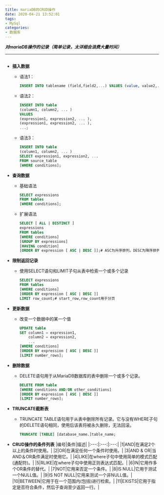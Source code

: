```yaml
---
title: mariaDB的CRUD操作
date: 2020-04-21 13:52:01
tags:
- MySql
categories:
- 数据库
---
```

***对mariaDB操作的记录（简单记录，太详细会浪费大量时间）***
<!--more-->
---
```sql

```
- **插入数据**
  - 语法1：
    ```sql
    INSERT INTO tablename (field,field2,...) VALUES (value, value2,...);
    ```

  - 语法2：
    ```sql
    INSERT INTO table  
    (column1, column2, ... )  
    VALUES  
    (expression1, expression2, ... ),  
    (expression1, expression2, ... ),  
    ...;
    ```

  - 语法3：
    ```sql
    INSERT INTO table  
    (column1, column2, ... )  
    SELECT expression1, expression2, ...  
    FROM source_table  
    [WHERE conditions];
    ```

- **查询数据**
  - 基础语法
    ```sql
    SELECT expressions  
    FROM tables  
    [WHERE conditions];
    ```
  - 扩展语法
    ```sql
    SELECT [ ALL | DISTINCT ]  
    expressions  
    FROM tables  
    [WHERE conditions]  
    [GROUP BY expressions]  
    [HAVING condition]  
    [ORDER BY expression [ ASC | DESC ]];# ASC为升序排列，DESC为降序排列
    ```

- **限制返回记录**
    - 使用SELECT语句和LIMIT子句从表中检索一个或多个记录
        ```sql
        SELECT expressions  
        FROM tables  
        [WHERE conditions]  
        [ORDER BY expression [ ASC | DESC ]]  
        LIMIT row_count;# start_row,row_count用于分页
        ```

- **更新数据**
  - 改变一个数据中的某一个值
    ```sql
    UPDATE table  
    SET column1 = expression1,  
        column2 = expression2,  
        ...  
    [WHERE conditions]  
    [ORDER BY expression [ ASC | DESC ]]  
    [LIMIT number_rows];
    ```

- **删除数据**
    - DELETE语句用于从MariaDB数据库的表中删除一个或多个记录。
        ```sql
        DELETE FROM table  
        [WHERE conditions AND/OR other_conditions]  
        [ORDER BY expression [ ASC | DESC ]]  
        [LIMIT number_rows];
        ```

- **TRUNCATE截断表**
  - TRUNCATE TABLE语句用于从表中删除所有记录。它与没有WHERE子句的DELETE语句相同，使用后该表将被永久删除，无法回滚。
    ```sql
    TRUNCATE [TABLE] [database_name.]table_name;
    ```

- **CRUD操作的条件列表**
    |编号|条件|描述|
    |:---:|:---:|:---:|
    |1|AND|在满足2个以上的条件时使用。|
    |2|OR|在满足任何一个条件时使用。|
    |3|AND & OR|当AND＆OR条件满足时使用它。|
    |4|LIKE|在where子句中使用简单的模式匹配(通配符)。|
    |5|RLIKE|在where子句中使用正则表达式匹配。|
    |6|IN|它用作多个OR条件的替代。|
    |7|NOT|它用来否定一个条件。|
    |8|IS NULL|它用于测试一个NULL值。|
    |9|IS NOT NULL|它用来测试一个非NULL值。|
    |10|BETWEEN|它用于在一个范围内(包括)进行检索。|
    |11|EXISTS|它用于指定是否符合条件，然后子查询至少返回一行。|









